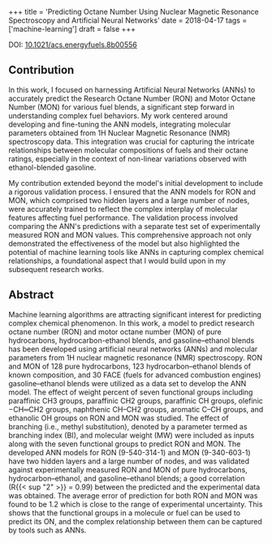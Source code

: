 +++
title = 'Predicting Octane Number Using Nuclear Magnetic Resonance Spectroscopy and Artificial Neural Networks'
date = 2018-04-17
tags =['machine-learning']
draft = false
+++

DOI: [10.1021/acs.energyfuels.8b00556](https://doi.org/10.1021/acs.energyfuels.8b00556)

## Contribution

In this work, I focused on harnessing Artificial Neural Networks (ANNs) to accurately predict the Research Octane Number (RON) and Motor Octane Number (MON) for various fuel blends, a significant step forward in understanding complex fuel behaviors. My work centered around developing and fine-tuning the ANN models, integrating molecular parameters obtained from 1H Nuclear Magnetic Resonance (NMR) spectroscopy data. This integration was crucial for capturing the intricate relationships between molecular compositions of fuels and their octane ratings, especially in the context of non-linear variations observed with ethanol-blended gasoline.

My contribution extended beyond the model's initial development to include a rigorous validation process. I ensured that the ANN models for RON and MON, which comprised two hidden layers and a large number of nodes, were accurately trained to reflect the complex interplay of molecular features affecting fuel performance. The validation process involved comparing the ANN's predictions with a separate test set of experimentally measured RON and MON values. This comprehensive approach not only demonstrated the effectiveness of the model but also highlighted the potential of machine learning tools like ANNs in capturing complex chemical relationships, a foundational aspect that I would build upon in my subsequent research works​​.

## Abstract

Machine learning algorithms are attracting significant interest for predicting complex chemical phenomenon. In this work, a model to predict research octane number (RON) and motor octane number (MON) of pure hydrocarbons, hydrocarbon-ethanol blends, and gasoline–ethanol blends has been developed using artificial neural networks (ANNs) and molecular parameters from 1H nuclear magnetic resonance (NMR) spectroscopy. RON and MON of 128 pure hydrocarbons, 123 hydrocarbon–ethanol blends of known composition, and 30 FACE (fuels for advanced combustion engines) gasoline–ethanol blends were utilized as a data set to develop the ANN model. The effect of weight percent of seven functional groups including paraffinic CH3 groups, paraffinic CH2 groups, paraffinic CH groups, olefinic −CH═CH2 groups, naphthenic CH–CH2 groups, aromatic C–CH groups, and ethanolic OH groups on RON and MON was studied. The effect of branching (i.e., methyl substitution), denoted by a parameter termed as branching index (BI), and molecular weight (MW) were included as inputs along with the seven functional groups to predict RON and MON. The developed ANN models for RON (9-540-314-1) and MON (9-340-603-1) have two hidden layers and a large number of nodes, and was validated against experimentally measured RON and MON of pure hydrocarbons, hydrocarbon–ethanol, and gasoline–ethanol blends; a good correlation (R{{< sup "2" >}} = 0.99) between the predicted and the experimental data was obtained. The average error of prediction for both RON and MON was found to be 1.2 which is close to the range of experimental uncertainty. This shows that the functional groups in a molecule or fuel can be used to predict its ON, and the complex relationship between them can be captured by tools such as ANNs.
